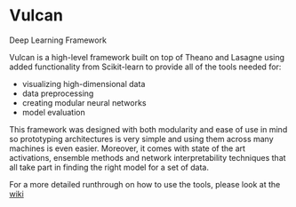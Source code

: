 # Vulcan
Deep Learning Framework

Vulcan is a high-level framework built on top of Theano and Lasagne using added functionality from Scikit-learn to provide all of the tools needed for:

* visualizing high-dimensional data
* data preprocessing
* creating modular neural networks 
* model evaluation

This framework was designed with both modularity and ease of use in mind so prototyping architectures is very simple and using them across many machines is even easier. Moreover, it comes with state of the art activations, ensemble methods and network interpretability techniques that all take part in finding the right model for a set of data.

For a more detailed runthrough on how to use the tools, please look at the [wiki](https://github.com/rfratila/aifred/wiki)